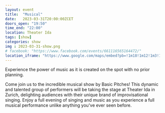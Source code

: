 ```yaml
---
layout: event
title:  "Musical"
date:   2023-03-31T20:00:00ZCET
doors_open: "19:50"
time_end: "22:00"
location: Theater Ida
tags: [show]
categories: show
img : 2023-03-31-show.png
# facebook: "https://www.facebook.com/events/661116565164472/"
location_iframe: "https://www.google.com/maps/embed?pb=!1m18!1m12!1m3!1d2700.9756943550155!2d8.494274716258431!3d47.39290711070734!2m3!1f0!2f0!3f0!3m2!1i1024!2i768!4f13.1!3m3!1m2!1s0x47900bc30739068d%3A0x8e14214a7c3f08b6!2sTheater%20Ida!5e0!3m2!1sen!2sus!4v1634481986898!5m2!1sen!2sus"
---
```


Experience the power of music as it is created on the spot with no prior planning.
<!--more-->

Come join us to the incredible musical show by Basic Pitches! This dynamic and talented group of performers will be taking the stage at Theater Ida in Zurich, delighting audiences with their unique brand of improvisational singing. Enjoy a full evening of singing and music as you experience a full musical performance unlike anything you've ever seen before.